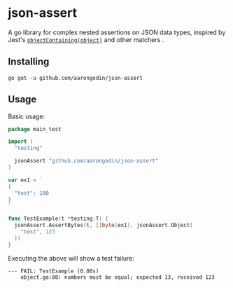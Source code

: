 # json-assert

A go library for complex nested assertions on JSON data types, inspired by Jest's [`objectContaining(object)`](https://jestjs.io/docs/expect#expectobjectcontainingobject) and other matchers .

## Installing

```
go get -u github.com/aarongodin/json-assert
```

## Usage

Basic usage:

```go
package main_test

import (
  "testing"

  jsonAssert "github.com/aarongodin/json-assert"
)

var ex1 = `
{
  "test": 100
}
`

func TestExample(t *testing.T) {
  jsonAssert.AssertBytes(t, []byte(ex1), jsonAssert.Object(
    "test", 123
  ))
}
```

Executing the above will show a test failure:

```
--- FAIL: TestExample (0.00s)
    object.go:80: numbers must be equal; expected 13, received 123
```

